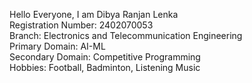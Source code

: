 Hello Everyone, I am Dibya Ranjan Lenka
<br>
Registration Number: 2402070053
<br>
Branch: Electronics and Telecommunication Engineering
<br>
Primary Domain: AI-ML
<br>
Secondary Domain: Competitive Programming
<br>
Hobbies: Football, Badminton, Listening Music